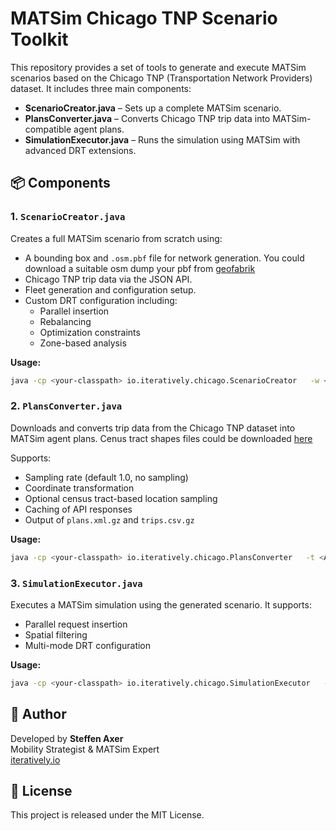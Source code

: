 # MATSim Chicago TNP Scenario Toolkit

This repository provides a set of tools to generate and execute MATSim scenarios based on the Chicago TNP (Transportation Network Providers) dataset. It includes three main components:

- **ScenarioCreator.java** – Sets up a complete MATSim scenario.
- **PlansConverter.java** – Converts Chicago TNP trip data into MATSim-compatible agent plans.
- **SimulationExecutor.java** – Runs the simulation using MATSim with advanced DRT extensions.

## 📦 Components

### 1. `ScenarioCreator.java`
Creates a full MATSim scenario from scratch using:
- A bounding box and `.osm.pbf` file for network generation. You could download a suitable osm dump your pbf from [geofabrik](https://download.geofabrik.de/)
- Chicago TNP trip data via the JSON API.
- Fleet generation and configuration setup.
- Custom DRT configuration including:
  - Parallel insertion
  - Rebalancing
  - Optimization constraints
  - Zone-based analysis

**Usage:**
```bash
java -cp <your-classpath> io.iteratively.chicago.ScenarioCreator   -w <workdir>   -u <osm.pbf URL>   -k <network key>   -e <EPSG code>   -S <start date>   -E <end date>   -t <API token>   -bbox <xmin,ymin,xmax,ymax>   [-c <census tract file>]   [-r <sample rate>]
```

### 2. `PlansConverter.java`
Downloads and converts trip data from the Chicago TNP dataset into MATSim agent plans. 
Cenus tract shapes files could be downloaded [here](https://www.census.gov/geographies/mapping-files/time-series/geo/tiger-line-file.html)

Supports:
- Sampling rate (default 1.0, no sampling)
- Coordinate transformation
- Optional census tract-based location sampling
- Caching of API responses
- Output of `plans.xml.gz` and `trips.csv.gz`

**Usage:**
```bash
java -cp <your-classpath> io.iteratively.chicago.PlansConverter   -t <API token>   -w <workdir>   -S <start date>   [-E <end date>]   -e <EPSG code>   [-c <census tract file>]   [-r <sample rate>]
```

### 3. `SimulationExecutor.java`
Executes a MATSim simulation using the generated scenario. It supports:
- Parallel request insertion
- Spatial filtering
- Multi-mode DRT configuration

**Usage:**
```bash
java -cp <your-classpath> io.iteratively.chicago.SimulationExecutor   -c <path to config.xml>   -o <output directory>
```

## 🧠 Author
Developed by **Steffen Axer**  
Mobility Strategist & MATSim Expert  
[iteratively.io](https://iteratively.io)

## 📝 License
This project is released under the MIT License.

